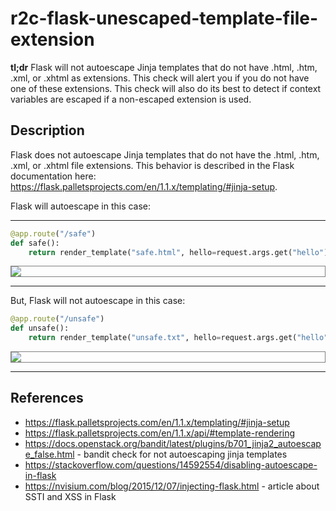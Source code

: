 # r2c-flask-unescaped-template-file-extension

**tl;dr**  Flask will not autoescape Jinja templates that do not have .html, .htm, .xml, or .xhtml as extensions. This check will alert you if you do not have one of these extensions. This check will also do its best to detect if context variables are escaped if a non-escaped extension is used.

## Description

Flask does not autoescape Jinja templates that do not have the .html, .htm, .xml, or .xhtml file extensions. This behavior is described in the Flask documentation here: <https://flask.palletsprojects.com/en/1.1.x/templating/#jinja-setup>.

Flask will autoescape in this case:

--------

``` python
@app.route("/safe")
def safe():
    return render_template("safe.html", hello=request.args.get("hello"))
```


<div style="border: 1px solid grey">
    <img src="../../images/unescaped-template-file-extension-safe.png">
</div>

--------

But, Flask will not autoescape in this case:

``` python
@app.route("/unsafe")
def unsafe():
    return render_template("unsafe.txt", hello=request.args.get("hello"))
```

<div style="border: 1px solid grey">
    <img src="../../images/unescaped-template-file-extension-unsafe.png">
</div>

--------

## References

* https://flask.palletsprojects.com/en/1.1.x/templating/#jinja-setup
* https://flask.palletsprojects.com/en/1.1.x/api/#template-rendering
* https://docs.openstack.org/bandit/latest/plugins/b701_jinja2_autoescape_false.html - bandit check for not autoescaping jinja templates
* https://stackoverflow.com/questions/14592554/disabling-autoescape-in-flask
* https://nvisium.com/blog/2015/12/07/injecting-flask.html - article about SSTI and XSS in Flask
